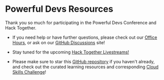 # Powerful Devs Resources
Thank you so much for participating in the Powerful Devs Conference and Hack Together.

* If you need help or have further questions, please check out our [Office Hours](https://aka.ms/powerfuldevs/hack/OH), or ask on our [GitHub Discussions](https://aka.ms/powerfuldevs/hack/discussions) site!

* Stay tuned for the upcoming [Hack Together Livestreams!](https://aka.ms/powerfuldevs/hack/schedule)

* Please make sure to star this [GitHub repository](https://aka.ms/powerfuldevs/hack) if you haven't already, and check out the curated learning resources and corresponding [Cloud Skills Challenge](https://aka.ms/PowerfulDevs/CSC)!



